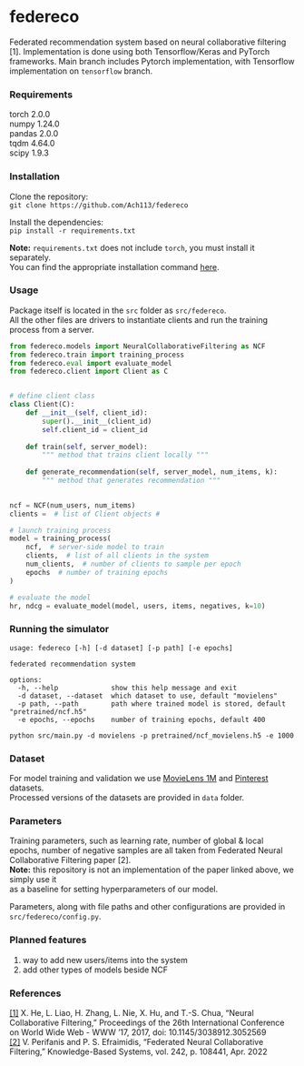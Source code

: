 # federeco
Federated recommendation system based on neural collaborative filtering [1].
Implementation is done using both Tensorflow/Keras and PyTorch frameworks. 
Main branch includes Pytorch implementation, with Tensorflow implementation on `tensorflow` branch.
### Requirements
torch 2.0.0 \
numpy 1.24.0 \
pandas 2.0.0 \
tqdm 4.64.0 \
scipy 1.9.3 
### Installation
Clone the repository:\
`git clone https://github.com/Ach113/federeco` 

Install the dependencies: \
`pip install -r requirements.txt` 

__Note:__ `requirements.txt` does not include `torch`, you must install it separately. \
You can find the appropriate installation command [here](https://pytorch.org/get-started/locally/).

### Usage
Package itself is located in the `src` folder as `src/federeco`. \
All the other files are drivers to instantiate clients and run the training process from a server.
```python
from federeco.models import NeuralCollaborativeFiltering as NCF
from federeco.train import training_process
from federeco.eval import evaluate_model
from federeco.client import Client as C


# define client class
class Client(C):
    def __init__(self, client_id):
        super().__init__(client_id)
        self.client_id = client_id
    
    def train(self, server_model):
        """ method that trains client locally """
        
    def generate_recommendation(self, server_model, num_items, k):
        """ method that generates recommendation """

        
ncf = NCF(num_users, num_items)
clients =  # list of Client objects #

# launch training process
model = training_process(
    ncf,  # server-side model to train
    clients,  # list of all clients in the system
    num_clients,  # number of clients to sample per epoch
    epochs  # number of training epochs
) 

# evaluate the model
hr, ndcg = evaluate_model(model, users, items, negatives, k=10)
```
### Running the simulator
```
usage: federeco [-h] [-d dataset] [-p path] [-e epochs]

federated recommendation system

options:
  -h, --help             show this help message and exit
  -d dataset, --dataset  which dataset to use, default "movielens"
  -p path, --path        path where trained model is stored, default "pretrained/ncf.h5"
  -e epochs, --epochs    number of training epochs, default 400
```
```
python src/main.py -d movielens -p pretrained/ncf_movielens.h5 -e 1000
```
    
### Dataset
For model training and validation we use [MovieLens 1M](https://grouplens.org/datasets/movielens/1m/)
and [Pinterest](https://paperswithcode.com/dataset/pinterest) datasets. \
Processed versions of the datasets are provided in `data` folder.

### Parameters
Training parameters, such as learning rate, number of global & local epochs, number of negative samples are all taken from 
Federated Neural Collaborative Filtering paper [2]. \
__Note:__ this repository is not an implementation of the paper linked above, we simply use it \
as a baseline for setting hyperparameters of our model.

Parameters, along with file paths and other configurations are provided in `src/federeco/config.py`.

### Planned features
1. way to add new users/items into the system
2. add other types of models beside NCF

### References
[[1]](https://arxiv.org/pdf/1708.05031.pdf) X. He, L. Liao, H. Zhang, L. Nie, X. Hu, and T.-S. Chua, “Neural Collaborative
Filtering,” Proceedings of the 26th International Conference on World Wide Web -
WWW ’17, 2017, doi: 10.1145/3038912.3052569 \
[[2]](https://arxiv.org/pdf/2106.04405.pdf) V. Perifanis and P. S. Efraimidis, “Federated Neural Collaborative Filtering,” Knowledge-Based Systems, vol. 242, p. 108441, Apr. 2022